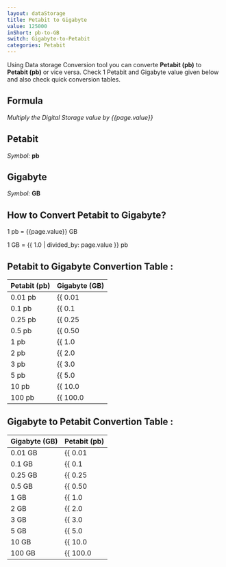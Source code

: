 ```yaml
---
layout: dataStorage
title: Petabit to Gigabyte
value: 125000
inShort: pb-to-GB
switch: Gigabyte-to-Petabit
categories: Petabit
---
```


Using Data storage Conversion tool you can converte **Petabit (pb)** to **Petabit (pb)** or vice versa. Check 1 Petabit and Gigabyte value given below and also check quick conversion tables.

## Formula
*Multiply the Digital Storage value by {{page.value}}*

## Petabit
*Symbol:* **pb**

## Gigabyte
*Symbol:* **GB**

## How to Convert Petabit to Gigabyte?

1 pb = {{page.value}} GB

1 GB = {{ 1.0 | divided_by: page.value }} pb


## Petabit to Gigabyte Convertion Table :

| Petabit (pb) | Gigabyte (GB) |
| ---- | ---- |
| 0.01 pb | {{ 0.01 | times: page.value }} GB |
| 0.1 pb | {{ 0.1 | times: page.value }} GB |
| 0.25 pb | {{ 0.25 | times: page.value }} GB |
| 0.5 pb | {{ 0.50 | times: page.value }} GB |
| 1 pb | {{ 1.0 | times: page.value }} GB |
| 2 pb | {{ 2.0 | times: page.value }} GB |
| 3 pb | {{ 3.0 | times: page.value }} GB |
| 5 pb | {{ 5.0 | times: page.value }} GB |
| 10 pb | {{ 10.0 | times: page.value }} GB |
| 100 pb | {{ 100.0 | times: page.value }} GB |

## Gigabyte to Petabit Convertion Table :

| Gigabyte (GB) | Petabit (pb) |
| ---- | ---- |
| 0.01 GB | {{ 0.01 | divided_by: page.value }} pb |
| 0.1 GB | {{ 0.1 | divided_by: page.value }} pb |
| 0.25 GB | {{ 0.25 | divided_by: page.value }} pb |
| 0.5 GB | {{ 0.50 | divided_by: page.value }} pb |
| 1 GB | {{ 1.0 | divided_by: page.value }} pb |
| 2 GB | {{ 2.0 | divided_by: page.value }} pb |
| 3 GB | {{ 3.0 | divided_by: page.value }} pb |
| 5 GB | {{ 5.0 | divided_by: page.value }} pb |
| 10 GB | {{ 10.0 | divided_by: page.value }} pb |
| 100 GB | {{ 100.0 | divided_by: page.value }} pb |


<script>
document.getElementById('selectInput')[18].selected = true
document.getElementById('selectOutput')[12].selected = true
</script>
